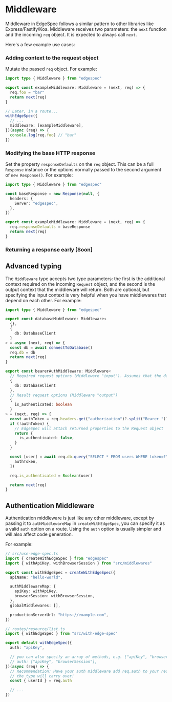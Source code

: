 # Middleware

Middleware in EdgeSpec follows a similar pattern to other libraries like Express/Fastify/Koa. Middleware receives two parameters: the `next` function and the incoming `req` object. It is expected to always call `next`.

Here's a few example use cases:

### Adding context to the request object

Mutate the passed `req` object. For example:

```typescript
import type { Middleware } from "edgespec"

export const exampleMiddleware: Middleware = (next, req) => {
  req.foo = "bar"
  return next(req)
}

// Later, in a route...
withEdgeSpec({
  // ...
  middleware: [exampleMiddleware],
})(async (req) => {
  console.log(req.foo) // "bar"
})
```

### Modifying the base HTTP response

Set the property `responseDefaults` on the `req` object. This can be a full `Response` instance or the options normally passed to the second argument of `new Response()`. For example:

```typescript
import type { Middleware } from "edgespec"

const baseResponse = new Response(null, {
  headers: {
    Server: "edgespec",
  },
})

export const exampleMiddleware: Middleware = (next, req) => {
  req.responseDefaults = baseResponse
  return next(req)
}
```

### Returning a response early [Soon]

## Advanced typing

The `Middleware` type accepts two type parameters: the first is the additional context required on the incoming `Request` object, and the second is the output context that the middleware will return. Both are optional, but specifying the input context is very helpful when you have middlewares that depend on each other. For example:

```typescript
import type { Middleware } from "edgespec"

export const databaseMiddleware: Middleware<
  {},
  {
    db: DatabaseClient
  }
> = async (next, req) => {
  const db = await connectToDatabase()
  req.db = db
  return next(req)
}

export const bearerAuthMiddleware: Middleware<
  // Required request options (Middleware "input"). Assumes that the database middleware has already been called, maybe as part of `globalMiddlewares[]` in `createWithEdgeSpec`.
  {
    db: DatabaseClient
  },
  // Result request options (Middleware "output")
  {
    is_authenticated: boolean
  }
> = (next, req) => {
  const authToken = req.headers.get("authorization")?.split("Bearer ")?.[1]
  if (!authToken) {
    // EdgeSpec will attach returned properties to the Request object
    return {
      is_authenticated: false,
    }
  }

  const [user] = await req.db.query("SELECT * FROM users WHERE token=?", [
    authToken,
  ])

  req.is_authenticated = Boolean(user)

  return next(req)
}
```

## Authentication Middleware

Authentication middleware is just like any other middleware, except by passing it to `authMiddlewareMap` in `createWithEdgeSpec`, you can specify it as a valid `auth` option on a route. Using the `auth` option is usually simpler and will also affect code generation.

For example:

```ts
// src/use-edge-spec.ts
import { createWithEdgeSpec } from "edgespec"
import { withApiKey, withBrowserSession } from "src/middlewares"

export const withEdgeSpec = createWithEdgeSpec({
  apiName: "hello-world",

  authMiddlewareMap: {
    apiKey: withApiKey,
    browserSession: withBrowserSession,
  },
  globalMiddlewares: [],

  productionServerUrl: "https://example.com",
})
```

```ts
// routes/resource/list.ts
import { withEdgeSpec } from "src/with-edge-spec"

export default withEdgeSpec({
  auth: "apiKey",

  // you can also specify an array of methods, e.g. ["apiKey", "browserSession"]
  // auth: ["apiKey", "browserSession"],
})(async (req) => {
  // Recommendation: Have your auth middleware add req.auth to your request,
  // the type will carry over!
  const { userId } = req.auth

  // ...
})
```
